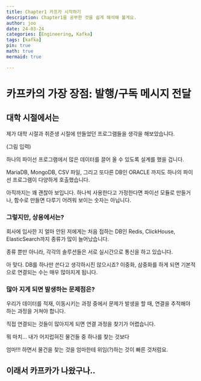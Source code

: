 ```yaml
---
title: Chapter1 카프카 시작하기
description: Chapter1을 공부한 것을 쉽게 해석해 볼게요.
author: joo
date: 24-03-24
categories: [Engineering, Kafka]
tags: [kafka]
pin: true
math: true
mermaid: true

---
```


# 카프카의 가장 장점: 발행/구독 메시지 전달

## 대학 시절에서는

제가 대학 시절과 취준생 시절에 만들었던 프로그램들을 생각을 해보았습니다.

(그림 입력)

하나의 파이선 프로그램에서 많은 데이터를 끌어 올 수 있도록 설계를 했을 겁니다.

MariaDB, MongoDB, CSV 파일, 그리고 또다른 DB인 ORACLE 까지도 하나의 파이선 프로그램이 다양하게 호출했습니다.

아직까지는 꽤 괜찮아 보입니다. 하나씩 사용한다고 가정한다면 파이선 모듈로 만들거나, 함수로 만들면 다루기 어려워 보이는 숫자는 아닙니다.

### 그렇지만, 상용에서는?

회사에 입사한 지 얼마 안된 저에게는 처음 접하는 DB인 Redis, ClickHouse, ElasticSearch까지 종류가 많이 늘어났습니다.

종류 뿐만 아니라, 각각의 솔루션들은 서로 실시간으로 통신을 하고 있습니다.

아 맞다. DB를 하나만 쓴다고 생각하시진 않으시죠? 이중화, 삼중화를 하게 되면 기본적으로 연결되는 수는 매우 많아지게 됩니다.

### 많아 지게 되면 발생하는 문제점은?

우리가 데이터를 적재, 이동시키는 과정 중에서 문제가 발생을 할 때, 연결을 추적해야 하는 과정을 거쳐야 합니다.

직접 연결되는 것들이 많아지게 되면 연결 과정을 찾기가 어렵습니다.

뭐 마치... 내가 어지럽혀진 물건들 중 하나를 찾는 것보다

엄마!!! 하면서 물건을 찾는 것을 엄마한테 위임(?)하는 것이 빠른 것처럼요.

## 이래서 카프카가 나왔구나..
